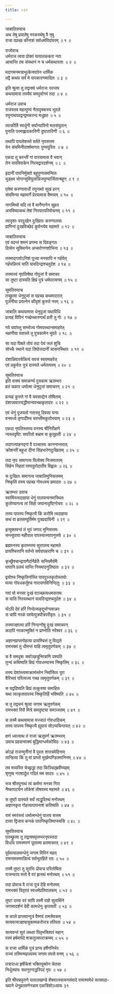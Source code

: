 ```yaml
---
title: ०३१

---
```

जाबालिरुवाच  
अथ तेषु प्रयातेषु नरकस्थेषु वै नृषु  
राजा पप्रच्छ कीनाशं सर्वधर्मविदांवरम् ॥ १ ॥


राजोवाच  
धर्मराज त्वया प्रोक्तं यत्पातककरा नराः  
आयान्ति तव संस्थानं न च धर्मकथारताः ॥ २ ॥


मदागमनमत्राभूत्केनपापेन धार्मिक  
तद्वै कथय सर्वं मे पापकारणमादितः ॥ ३ ॥


इति श्रुत्वा तु तद्वाक्यं धर्मराजः परन्तप  
कथयामास तस्यैवं यमपुर्यागमं तदा ॥ ४ ॥


धर्मराज उवाच  
राजंस्तव महत्पुण्यं नैतादृक्कस्य भूतले  
रघुनाथपदद्वन्द्वमकरन्द मधुव्रत ॥ ५ ॥


त्वत्कीर्ति स्वर्धुनी सर्वान्पापिनो मलसंयुतान्  
पुनाति परमाह्लादकारिणी दुष्टतारिणी ॥ ६ ॥


तथापि पापलेशस्ते वर्तते नृपसत्तम  
येन संयमिनीपार्श्वमागतः पुण्यपूरितः ॥ ७ ॥


एकदा तु चरन्तीं गां वारयामास वै भवान्  
तेन पापविपाकेन निरयद्वारदर्शनम् ॥ ८ ॥


इदानीं पापनिर्मुक्तो बहुपुण्यसमन्वितः  
भुङ्क्ष्व भोगान्सुविपुलान्निजपुण्यार्जितान्बहून् ॥ ९ ॥


एतेषां करुणावार्धी रघुनाथो सुखं हरन्  
संयमिन्या महामार्गे प्रेरयामास वैष्णवम् ॥ १० ॥


नागमिष्यो यदि त्वं वै मार्गेणानेन सुव्रत  
अभविष्यत्कथं तेषां निरयात्परिमोचनम् ॥ ११ ॥


त्वादृशाः परदुःखेन दुःखिताः करुणालयाः  
प्राणिनां दुःखविच्छेदं कुर्वन्त्येव महामते ॥ १२ ॥


जाबालिरुवाच  
एवं वदन्तं शमनं प्रणम्य स दिवङ्गतः  
दिव्येन सुविमानेन अप्सरोगणशोभिना ॥ १३ ॥


तस्माद्गावोऽनिशं पूज्या मनसापि न गर्हयेत्  
गर्हयन्निरयं याति यावदिन्द्राश्चतुर्दश ॥ १४ ॥


तस्मात्त्वं नृपतिश्रेष्ठ गोपूजां वै समाचर  
सा तुष्टा दास्यति क्षिप्रं पुत्रं धर्मपरायणम् ॥ १५ ॥


सुमतिरुवाच  
तच्छ्रुत्वा धेनुपूजां स पप्रच्छ कथमादरात्  
पूजनीया प्रयत्नेन कीदृशं कुरुते नरम् ॥ १६ ॥


जाबालि कथयामास धेनुपूजां यथाविधि  
प्रत्यहं विपिनं गच्छेच्चारणार्थं व्रती तु गोः ॥ १७ ॥


गवे यवांस्तु सम्भोज्य गोमयस्थान्समाहरेत्  
भक्षणीया यवास्ते तु पुत्रकामेन भूपते ॥ १८ ॥


सा यदा पिबते तोयं तदा पेयं जलं शुचि  
सोच्चैः स्थाने यदा तिष्ठेत्तदानीं चासनस्थितः ॥ १९ ॥


दंशान्निवारयेन्नित्यं यवसं स्वयमाहरेत्  
एवं प्रकुर्वतः पुत्रं दास्यते धर्मतत्परम् ॥ २० ॥


सुमतिरुवाच  
इति वाक्यं समाकर्ण्य पुत्रकाम ऋतम्भरः  
व्रतं चकार धर्मात्मा धेनुपूजां समाचरन् ॥ २१ ॥


प्रत्यहं कुरुते गां वै यवसाद्येन तोषिताम्  
दंशान्न्यवारयद्धीमान्यवभक्षकृतादरः ॥ २२ ॥


एवं धेनुं पूजयतो गतास्तु दिवसा घनाः  
वनमध्ये तृणादींश्च चरन्तीमकुतोभयाम् ॥ २३ ॥


एकदा नृपतिस्तस्य वनस्य श्रीनिरीक्षणे  
न्यस्तदृष्टिः सपरितो बभ्राम स कुतूहली ॥ २४ ॥


तदागत्याहनद्गां वै पञ्चास्यः काननान्तरात्  
क्रोशन्तीं बहुधा दीनां सिंहभारेणदुःखिताम् ॥ २५ ॥


तदा नृपः समागत्य विलोक्य निजमातरम्  
सिंहेन निहतां पश्यन्रुरोदातीव विह्वलः ॥ २६ ॥


स दुःखितः समागत्य जाबालिमुनिसत्तमम्  
निष्कृतिं तस्य पप्रच्छ गोवधस्य प्रमादतः ॥ २७ ॥


ऋतम्भर उवाच  
स्वामिंस्त्वदाज्ञया धेनुं पालयन्वनमास्थितः  
कुतोप्यागत्य तां सिंहो जघानादृष्टिगोचरः ॥ २८ ॥


तस्य पापस्य निष्कृत्यै किं करोमि त्वदाज्ञया  
कथं वा व्रतसम्पूर्तिर्मम पुत्रप्रदायिनी ॥ २९ ॥


इत्युक्तवन्तं तं भूपं जगाद मुनिसत्तमः  
सन्त्युपाया महीपाल पापस्यास्यापनुत्तये ॥ ३० ॥


ब्रह्मघ्नस्य कृतघ्नस्य सुरापस्य महामते  
प्रायश्चित्तानि वर्तन्ते सर्वपापहराणि च ॥ ३१ ॥


कृच्छ्रैश्चान्द्रायणैर्दानैर्व्रतैः सनियमैर्यमैः  
पापानि प्रलयं यान्ति नियमादनुतिष्ठतः ॥ ३२ ॥


द्वयोश्च निष्कृतिर्नास्ति पापपुञ्जकृतोस्तयोः  
मत्या गोवधकर्तुश्च नारायणविनिन्दितुः ॥ ३३ ॥


गवां यो मनसा दुःखं वाञ्च्छत्यधमसत्तमः  
स याति निरयस्थानं यावदिन्द्राश्चतुर्दश ॥ ३४ ॥


योऽपि देवं हरिं निन्देत्सकृद्दुर्भाग्यवान्नरः  
स चापि नरकं पश्येत्पुत्रपौत्रपरीवृतः ॥ ३५ ॥


तस्माज्ज्ञात्वा हरिं निन्दन्गोषु दुःखं समाचरन्  
कदापि नरकान्मुक्तिं न प्राप्नोति नरेश्वर ॥ ३६ ॥


अज्ञानप्राप्तगोहत्या प्रायश्चित्तं तु विद्यते  
रामभक्तं तु धीमन्तं याहि त्वमृतुपर्णकम् ॥ ३७ ॥


स वै समदृशः सर्वाञ्छत्रून्मित्राणि पश्यति  
तुभ्यं कथिष्यति क्षिप्रं गोवधस्यास्य निष्कृतिम् ॥ ३८ ॥


तस्य देशांस्त्वमाक्रामंस्तेन निर्वासितः पुरा  
वैरिभावं परित्यज्य गच्छ त्वमृतुपर्णकम् ॥ ३९ ॥


स यद्वदिष्यति क्षिप्रं तत्कुरुष्व समाहितः  
यथा त्वत्कृतपापस्य निष्कृतिर्हि भविष्यति ॥ ४० ॥


स तु तद्वचनं श्रुत्वा जगाम ऋतुपर्णकम्  
रामभक्तं रिपौ मित्रे समदृष्ट्या समञ्जसम् ॥ ४१ ॥


स तस्मै कथयामास यज्जातं गोवधादिकम्  
तस्य पापस्य निष्कृत्यै ह्युपायं सोऽप्यचिन्तयत् ॥ ४२ ॥


क्षणं ध्यात्वाथ तं राजा ऋतुपर्ण ऋतम्भरम्  
उवाच प्रहसन्वाक्यं बुद्धिमान्धर्मकोविदः ॥ ४३ ॥


कोऽहं राजन्मुनीनां वै पुरतः शास्त्रवेदिनाम्  
तान्हित्वा किं तु मां प्राप्तो मूर्खम्पण्डितमानिनम् ॥ ४४ ॥


तव मय्यस्ति चेच्छ्रद्धा तदा किञ्चिद्ब्रवीम्यहम्  
शृणुष्व नरशार्दूल गदितं मम सादरः ॥ ४५ ॥


भज श्रीरघुनाथं त्वं कर्मणा मनसा गिरा  
नैष्कापट्येन लोकेशं तोषयस्व महामते ॥ ४६ ॥


स तुष्टो दास्यते सर्वं त्वद्धृदिस्थं मनोरथम्  
अज्ञानकृत गोहत्यापापनाशं करिष्यति ॥ ४७ ॥


रामं स्मरंस्त्वं धर्मात्मन्धेनुं पालय सत्तम  
दत्त्वा द्विजाय कनकं पापनिष्कृतिमाप्स्यसि ॥ ४८ ॥


सुमतिरुवाच  
एतच्छ्रुत्वा तु तद्वाक्यमृतम्भरनृपस्तदा  
विधाय रामस्मरणं पूतात्मा व्रतमाचरत् ॥ ४९ ॥


पूर्ववत्पालयन्धेनुं जगाम विपिनं महत्  
रामनामस्मरन्नित्यं सर्वभूतहिते रतः ॥ ५० ॥


तस्मै तुष्टा तु सुरभिः प्रोवाच परितोषिता  
राजन्वरय मत्तो वै वरं हृत्स्थं मनोरथम् ॥ ५१ ॥


तदा प्रोवाच वै राजा पुत्रं देहि मनोरमम्  
रामभक्तं पितृरतं स्वधर्मप्रतिपालकम् ॥ ५२ ॥


तुष्टा दत्त्वा वरं सापि तस्मै राज्ञे सुतार्थिने  
जगामादर्शनं देवी कामधेनुः कृपावती ॥ ५३ ॥


स काले प्राप्तवान्पुत्रं वैष्णवं रामसेवकम्  
सत्यवत्सञ्ज्ञयायुक्तमकरोत्तत्र तत्पिता ॥ ५४ ॥


सत्यवन्तं सुतं लब्ध्वा पितृभक्तिपरं महान्  
परमं हर्षमापेदे शक्रतुल्यपराक्रमम् ॥ ५५ ॥


स राजा धार्मिकं पुत्रं प्राप्य हर्षेणनिर्भरः  
राज्यं तस्मिन्महन्न्यस्य जगाम तपसे वनम् ॥ ५६ ॥


तत्राराध्य हृषीकेशं भक्तियुक्तेन चेतसा  
निर्धूतपापः सतनुरगाद्धरिपदं नृपः ॥ ५७ ॥


इति श्रीपद्मपुराणे पातालखण्डे शेषवात्स्यायनसंवादे रामाश्वमेधे सत्यवदा-  
ख्याने धेनुव्रतवर्णनन्नाम एकत्रिंशोऽध्यायः ३१